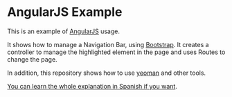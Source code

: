 # AngularJS Example

This is an example of [AngularJS] usage.

It shows how to manage a Navigation Bar, using [Bootstrap]. It creates a controller to manage the highlighted element in the page and uses Routes to change the page.

In addition, this repository shows how to use [yeoman] and other tools.

[You can learn the whole explanation in Spanish if you want].


[AngularJS]: http://angularjs.org/
[Bootstrap]: getbootstrap.com
[yeoman]: http://yeoman.io/
[You can learn the whole explanation in Spanish if you want]: http://magmax.org/2014/01/18/primeros-pasos-en-angularjs.html

